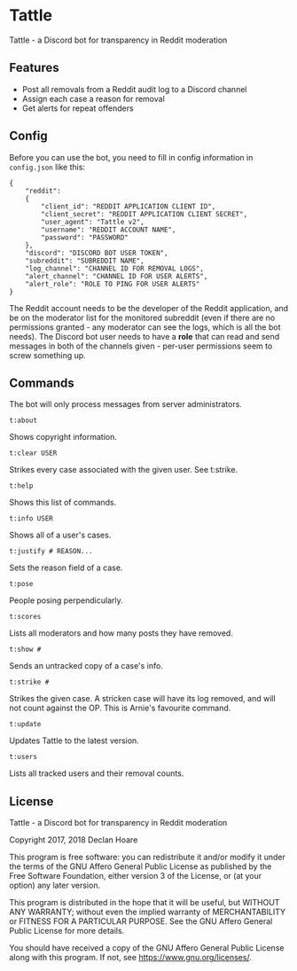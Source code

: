 # Tattle

Tattle - a Discord bot for transparency in Reddit moderation

## Features

* Post all removals from a Reddit audit log to a Discord channel
* Assign each case a reason for removal
* Get alerts for repeat offenders

## Config

Before you can use the bot, you need to fill in config information in
`config.json` like this:

```
{
	"reddit":
	{
		"client_id": "REDDIT APPLICATION CLIENT ID",
		"client_secret": "REDDIT APPLICATION CLIENT SECRET",
		"user_agent": "Tattle v2",
		"username": "REDDIT ACCOUNT NAME",
		"password": "PASSWORD"
	},
	"discord": "DISCORD BOT USER TOKEN",
	"subreddit": "SUBREDDIT NAME",
	"log_channel": "CHANNEL ID FOR REMOVAL LOGS",
	"alert_channel": "CHANNEL ID FOR USER ALERTS",
	"alert_role": "ROLE TO PING FOR USER ALERTS"
}
```

The Reddit account needs to be the developer of the Reddit application,
and be on the moderator list for the monitored subreddit (even if there
are no permissions granted - any moderator can see the logs, which is
all the bot needs).  The Discord bot user needs to have a **role** that
can read and send messages in both of the channels given - per-user
permissions seem to screw something up.

## Commands

The bot will only process messages from server administrators.

```t:about```

Shows copyright information.

```t:clear USER```

Strikes every case associated with the given user.  See t:strike.

```t:help```

Shows this list of commands.

```t:info USER```

Shows all of a user's cases.

```t:justify # REASON...```

Sets the reason field of a case.

```t:pose```

People posing perpendicularly.

```t:scores```

Lists all moderators and how many posts they have removed.

```t:show #```

Sends an untracked copy of a case's info.

```t:strike #```

Strikes the given case.  A stricken case will have its log removed, and will not count against the OP.  This is Arnie's favourite command.

```t:update```

Updates Tattle to the latest version.

```t:users```

Lists all tracked users and their removal counts.

## License

Tattle - a Discord bot for transparency in Reddit moderation

Copyright 2017, 2018 Declan Hoare

This program is free software: you can redistribute it and/or modify
it under the terms of the GNU Affero General Public License as
published by the Free Software Foundation, either version 3 of the
License, or (at your option) any later version.

This program is distributed in the hope that it will be useful,
but WITHOUT ANY WARRANTY; without even the implied warranty of
MERCHANTABILITY or FITNESS FOR A PARTICULAR PURPOSE.  See the
GNU Affero General Public License for more details.

You should have received a copy of the GNU Affero General Public License
along with this program.  If not, see <https://www.gnu.org/licenses/>.
